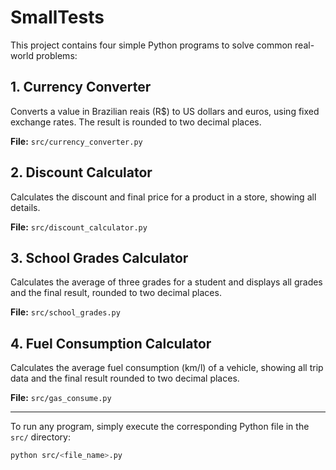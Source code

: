 # SmallTests

This project contains four simple Python programs to solve common real-world problems:

## 1. Currency Converter
Converts a value in Brazilian reais (R$) to US dollars and euros, using fixed exchange rates. The result is rounded to two decimal places.

**File:** `src/currency_converter.py`

## 2. Discount Calculator
Calculates the discount and final price for a product in a store, showing all details.

**File:** `src/discount_calculator.py`

## 3. School Grades Calculator
Calculates the average of three grades for a student and displays all grades and the final result, rounded to two decimal places.

**File:** `src/school_grades.py`

## 4. Fuel Consumption Calculator
Calculates the average fuel consumption (km/l) of a vehicle, showing all trip data and the final result rounded to two decimal places.

**File:** `src/gas_consume.py`

---

To run any program, simply execute the corresponding Python file in the `src/` directory:

```bash
python src/<file_name>.py
```